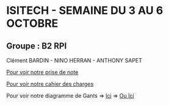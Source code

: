 <h1>ISITECH - SEMAINE DU 3 AU 6 OCTOBRE</h1>

<h2>Groupe : B2 RPI</h2>

Clément BARDIN - NINO HERRAN - ANTHONY SAPET

<a href="https://github.com/anthornade/ISITECH-B2RPI-SAPET-HERRAN-BARDIN/blob/main/PriseDeNote.md">Pour voir notre prise de note</a>

<a href="https://github.com/anthornade/ISITECH-B2RPI-SAPET-HERRAN-BARDIN/blob/main/cahierdescharges.md">Pour voir notre cahier des charges</a> 

Pour voir notre diagramme de Gants => <a href="https://github.com/anthornade/ISITECH-B2RPI-SAPET-HERRAN-BARDIN/blob/main/isitech.png">Ici</a>
				   => <a href="https://github.com/anthornade/ISITECH-B2RPI-SAPET-HERRAN-BARDIN/blob/main/isitech2.png">Ou Ici</a>
